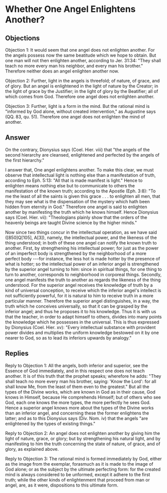# Whether One Angel Enlightens Another?

## Objections

Objection 1: It would seem that one angel does not enlighten another. For the angels possess now the same beatitude which we hope to obtain. But one man will not then enlighten another, according to Jer. 31:34: "They shall teach no more every man his neighbor, and every man his brother." Therefore neither does an angel enlighten another now.

Objection 2: Further, light in the angels is threefold; of nature, of grace, and of glory. But an angel is enlightened in the light of nature by the Creator; in the light of grace by the Justifier; in the light of glory by the Beatifier; all of which comes from God. Therefore one angel does not enlighten another.

Objection 3: Further, light is a form in the mind. But the rational mind is "informed by God alone, without created intervention," as Augustine says (QQ. 83, qu. 51). Therefore one angel does not enlighten the mind of another.

## Answer

On the contrary, Dionysius says (Coel. Hier. viii) that "the angels of the second hierarchy are cleansed, enlightened and perfected by the angels of the first hierarchy."

I answer that, One angel enlightens another. To make this clear, we must observe that intellectual light is nothing else than a manifestation of truth, according to Eph. 5:13: "All that is made manifest is light." Hence to enlighten means nothing else but to communicate to others the manifestation of the known truth; according to the Apostle (Eph. 3:8): "To me the least of all the saints is given this grace . . . to enlighten all men, that they may see what is the dispensation of the mystery which hath been hidden from eternity in God." Therefore one angel is said to enlighten another by manifesting the truth which he knows himself. Hence Dionysius says (Coel. Hier. vii): "Theologians plainly show that the orders of the heavenly beings are taught Divine science by the higher minds."

Now since two things concur in the intellectual operation, as we have said ([850]Q[105], A[3]), namely, the intellectual power, and the likeness of the thing understood; in both of these one angel can notify the known truth to another. First, by strengthening his intellectual power; for just as the power of an imperfect body is strengthened by the neighborhood of a more perfect body ---for instance, the less hot is made hotter by the presence of what is hotter; so the intellectual power of an inferior angel is strengthened by the superior angel turning to him: since in spiritual things, for one thing to turn to another, corresponds to neighborhood in corporeal things. Secondly, one angel manifests the truth to another as regards the likeness of the thing understood. For the superior angel receives the knowledge of truth by a kind of universal conception, to receive which the inferior angel's intellect is not sufficiently powerful, for it is natural to him to receive truth in a more particular manner. Therefore the superior angel distinguishes, in a way, the truth which he conceives universally, so that it can be grasped by the inferior angel; and thus he proposes it to his knowledge. Thus it is with us that the teacher, in order to adapt himself to others, divides into many points the knowledge which he possesses in the universal. This is thus expressed by Dionysius (Coel. Hier. xv): "Every intellectual substance with provident power divides and multiplies the uniform knowledge bestowed on it by one nearer to God, so as to lead its inferiors upwards by analogy."

## Replies

Reply to Objection 1: All the angels, both inferior and superior, see the Essence of God immediately, and in this respect one does not teach another. It is of this truth that the prophet speaks; wherefore he adds: "They shall teach no more every man his brother, saying: 'Know the Lord': for all shall know Me, from the least of them even to the greatest." But all the types of the Divine works, which are known in God as in their cause, God knows in Himself, because He comprehends Himself; but of others who see God, each one knows the more types, the more perfectly he sees God. Hence a superior angel knows more about the types of the Divine works than an inferior angel, and concerning these the former enlightens the latter; and as to this Dionysius says (Div. Nom. iv) that the angels "are enlightened by the types of existing things."

Reply to Objection 2: An angel does not enlighten another by giving him the light of nature, grace, or glory; but by strengthening his natural light, and by manifesting to him the truth concerning the state of nature, of grace, and of glory, as explained above.

Reply to Objection 3: The rational mind is formed immediately by God, either as the image from the exemplar, forasmuch as it is made to the image of God alone; or as the subject by the ultimate perfecting form: for the created mind is always considered to be unformed, except it adhere to the first truth; while the other kinds of enlightenment that proceed from man or angel, are, as it were, dispositions to this ultimate form.